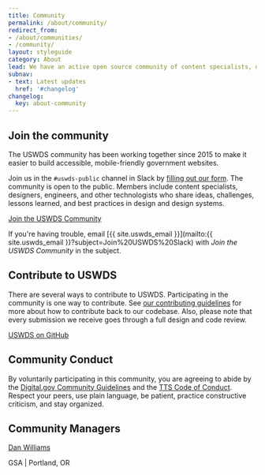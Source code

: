 ```yaml
---
title: Community
permalink: /about/community/
redirect_from:
- /about/communities/
- /community/
layout: styleguide
category: About
lead: We have an active open source community of content specialists, designers, engineers, and other technologists. Contributors support dozens of agencies and hundreds of websites across the federal government.
subnav:
- text: Latest updates
  href: '#changelog'
changelog:
  key: about-community
---
```


## Join the community
The USWDS community has been working together since 2015 to make it easier to build accessible, mobile-friendly government websites.

Join us in the `#uswds-public` channel in Slack by [filling out our form](https://chat.18f.gov/). The community is open to the public. Members include content specialists, designers, engineers, and other technologists who share ideas, challenges, lessons learned, and best practices in design and design systems.

<a href="https://chat.18f.gov/" class="usa-button width-card-lg margin-top-2">Join the USWDS Community</a>

If you're having trouble, email [{{ site.uswds_email }}](mailto:{{ site.uswds_email }}?subject=Join%20USWDS%20Slack) with _Join the USWDS Community_ in the subject.


## Contribute to USWDS
There are several ways to contribute to USWDS. Participating in the community is one way to contribute. See [our contributing guidelines](https://github.com/uswds/uswds/blob/develop/CONTRIBUTING.md) for more about how to contribute back to our codebase. Also, please note that every submission we receive goes through a full design and code review.

<p>
  <a href="https://github.com/uswds/uswds" class="usa-button usa-button--outline width-card-lg margin-top-2">USWDS on GitHub</a>
</p>

## Community Conduct
By voluntarily participating in this community, you are agreeing to abide by the  [Digital.gov Community Guidelines](https://digital.gov/communities/community-guidelines/) and the [TTS Code of Conduct](https://handbook.tts.gsa.gov/code-of-conduct/). Respect your peers, use plain language, be patient, practice constructive criticism, and stay organized.

## Community Managers

<div class="usa-media-block flex-align-center">
  <img class="circle-5 usa-media-block__img" src="https://github.com/thisisdano.png?size=40" alt="">
  <div class="usa-media-block__body">
      <a href="https://digital.gov/authors/dan-williams/">Dan Williams</a>
    <p class="margin-top-0">GSA | Portland, OR</p>
  </div>
</div>
